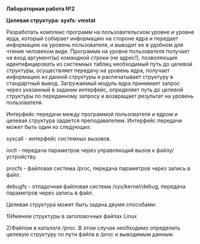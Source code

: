 **Лабораторная работа №2**

**Целевая структура: sysfs: vmstat**


Разработать комплекс программ на пользовательском уровне и уровне ярда, который собирает информацию на стороне ядра и передает информацию на уровень пользователя, и выводит ее в удобном для чтения человеком виде. Программа на уровне пользователя получает на вход аргумент(ы) командной строки (не адрес!), позволяющие идентифицировать из системных таблиц необходимый путь до целевой структуры, осуществляет передачу на уровень ядра, получает информацию из данной структуры и распечатывает структуру в стандартный вывод. Загружаемый модуль ядра принимает запрос через указанный в задании интерфейс, определяет путь до целевой структуры по переданному запросу и возвращает результат на уровень пользователя.

Интерфейс передачи между программой пользователя и ядром и целевая структура задается преподавателем. Интерфейс передачи может быть один из следующих:

syscall - интерфейс системных вызовов.

ioctl - передача параметров через управляющий вызов к файлу/устройству.

procfs - файловая система /proc, передача параметров через запись в файл.

debugfs - отладочная файловая система /sys/kernel/debug, передача параметров через запись в файл.

Целевая структура может быть задана двумя способами:

1)Именем структуры в заголовочных файлах Linux

2)Файлом в каталоге /proc. В этом случае необходимо определить целевую структуру по пути файла в /proc и выводимым данным.
